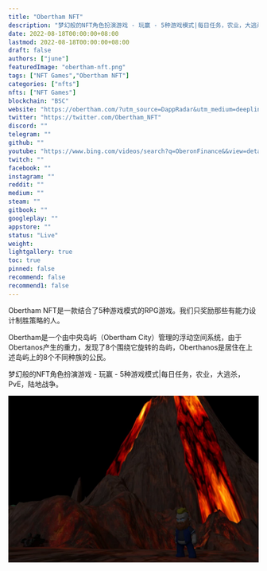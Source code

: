 ```yaml
---
title: "Obertham NFT"
description: "梦幻般的NFT角色扮演游戏 - 玩赢 - 5种游戏模式|每日任务，农业，大逃杀，PvE，陆地战争。"
date: 2022-08-18T00:00:00+08:00
lastmod: 2022-08-18T00:00:00+08:00
draft: false
authors: ["june"]
featuredImage: "obertham-nft.png"
tags: ["NFT Games","Obertham NFT"]
categories: ["nfts"]
nfts: ["NFT Games"]
blockchain: "BSC"
website: "https://obertham.com/?utm_source=DappRadar&utm_medium=deeplink&utm_campaign=visit-website#!/Obertham"
twitter: "https://twitter.com/Obertham_NFT"
discord: ""
telegram: ""
github: ""
youtube: "https://www.bing.com/videos/search?q=OberonFinance&&view=detail&mid=E602FA9E5067D69AF87AE602FA9E5067D69AF87A&&FORM=VRDGAR&ru=%2Fvideos%2Fsearch%3Fq%3DOberonFinance%26qs%3Dn%26form%3DQBVR%26%3D%2525e%25E7%25AE%25A1%25E7%2590%2586%25E6%2590%259C%25E7%25B4%25A2%25E5%258E%2586%25E5%258F%25B2%25E8%25AE%25B0%25E5%25BD%2595%2525E%26sp%3D-1%26pq%3Doberonfinance%26sc%3D1-13%26sk%3D%26cvid%3D51FD55A46E5348BA8B330FC7E37FA08D%26ghsh%3D0%26ghacc%3D0%26ghpl%3D"
twitch: ""
facebook: ""
instagram: ""
reddit: ""
medium: ""
steam: ""
gitbook: ""
googleplay: ""
appstore: ""
status: "Live"
weight: 
lightgallery: true
toc: true
pinned: false
recommend: false
recommend1: false
---
```


Obertham NFT是一款结合了5种游戏模式的RPG游戏。我们只奖励那些有能力设计制胜策略的人。

Obertham是一个由中央岛屿（Obertham City）管理的浮动空间系统，由于Obertanos产生的重力，发现了8个围绕它旋转的岛屿，Oberthanos是居住在上述岛屿上的8个不同种族的公民。

梦幻般的NFT角色扮演游戏 - 玩赢 - 5种游戏模式|每日任务，农业，大逃杀，PvE，陆地战争。

![img](11.png)